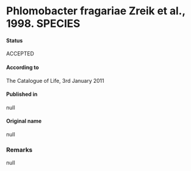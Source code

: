 Phlomobacter fragariae Zreik et al., 1998. SPECIES
=======

#### Status
ACCEPTED

#### According to
The Catalogue of Life, 3rd January 2011

#### Published in
null

#### Original name
null

### Remarks
null